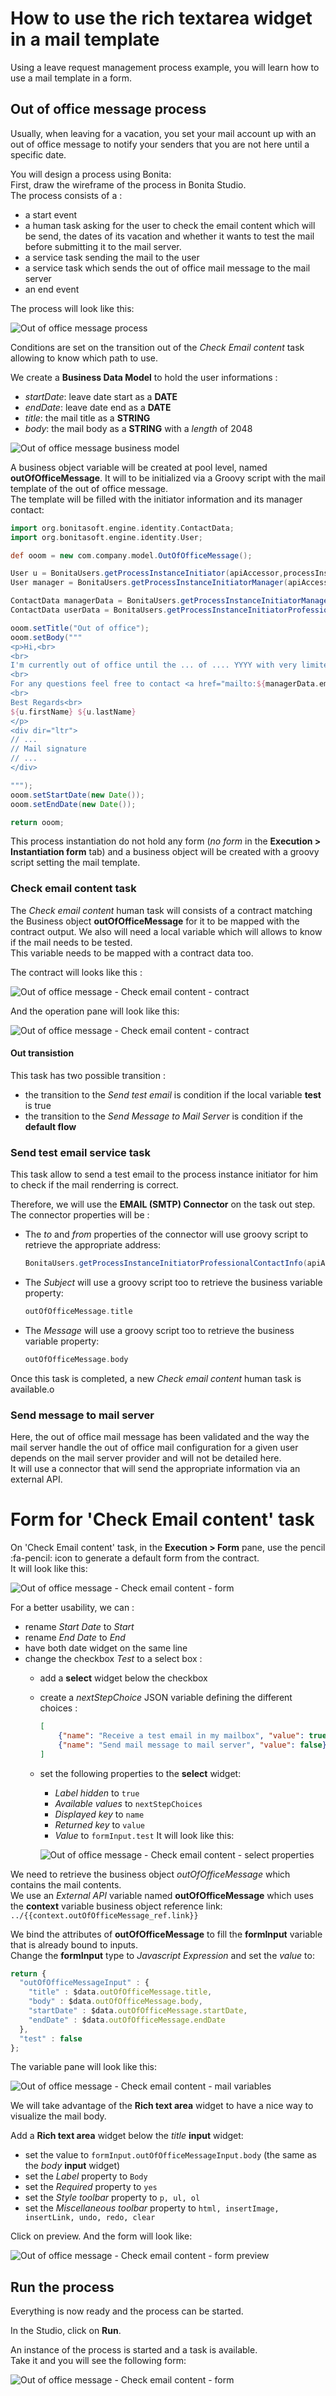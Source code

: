 # How to use the rich textarea widget in a mail template

Using a leave request management process example, you will learn how to use a mail template in a form.

## Out of office message process

Usually, when leaving for a vacation, you set your mail account up with an out of office message to notify your senders that you are not here until a specific date.

You will design a process using Bonita:  
First, draw the wireframe of the process in Bonita Studio.  
The process consists of a :
* a start event
* a human task asking for the user to check the email content which will be send, the dates of its vacation and whether it wants to test the mail before submitting it to the mail server.
* a service task sending the mail to the user
* a service task which sends the out of office mail message to the mail server
* an end event

The process will look like this:

![Out of office message process](images/rta-mail/rta-mail-template-ooomprocess.png) <!--{.img-responsive}-->

Conditions are set on the transition out of the _Check Email content_ task allowing to know which path to use.

We create a **Business Data Model** to hold the user informations :
* _startDate_: leave date start as a **DATE**
* _endDate_: leave date end as a **DATE**
* _title_: the mail title as a **STRING**
* _body_: the mail body as a **STRING** with a _length_ of 2048

![Out of office message business model](images/rta-mail/rta-mail-template-ooom-bdm.png) <!--{.img-responsive}-->

A business object variable will be created at pool level, named **outOfOfficeMessage**. It will to be initialized via a Groovy script with the mail template of the out of office message.  
The template will be filled with the initiator information and its manager contact:

```groovy
import org.bonitasoft.engine.identity.ContactData;
import org.bonitasoft.engine.identity.User;

def ooom = new com.company.model.OutOfOfficeMessage();

User u = BonitaUsers.getProcessInstanceInitiator(apiAccessor,processInstanceId);
User manager = BonitaUsers.getProcessInstanceInitiatorManager(apiAccessor,processInstanceId);

ContactData managerData = BonitaUsers.getProcessInstanceInitiatorManagerProfessionalContactInfo(apiAccessor,processInstanceId);
ContactData userData = BonitaUsers.getProcessInstanceInitiatorProfessionalContactInfo(apiAccessor,processInstanceId)

ooom.setTitle("Out of office");
ooom.setBody("""
<p>Hi,<br>
<br>
I'm currently out of office until the ... of .... YYYY with very limited email access.<br>
<br>
For any questions feel free to contact <a href="mailto:${managerData.email}">${manager.firstName} ${manager.lastName}</a>.<br>
<br>
Best Regards<br>
${u.firstName} ${u.lastName}
</p>
<div dir="ltr">
// ...
// Mail signature
// ...
</div>

""");
ooom.setStartDate(new Date());
ooom.setEndDate(new Date());

return ooom;
```

This process instantiation do not hold any form (_no form_ in the **Execution > Instantiation form** tab) and a business object will be created with a groovy script setting the mail template.

### Check email content task

The _Check email content_ human task will consists of a contract matching the Business object **outOfOfficeMessage** for it to be mapped with the contract output. We also will need a local variable which will allows to know if the mail needs to be tested.  
This variable needs to be mapped with a contract data too.

The contract will looks like this :

![Out of office message - Check email content - contract](images/rta-mail/rta-mail-template-ooom-check-mail-contract.png) <!--{.img-responsive}-->

And the operation pane will look like this:

![Out of office message - Check email content - contract](images/rta-mail/rta-mail-template-ooom-check-mail-operations.png) <!--{.img-responsive}-->

#### Out transistion

This task has two possible transition :
* the transition to the _Send test email_ is condition if the local variable **test** is true
* the transition to the _Send Message to Mail Server_ is condition if the **default flow**

### Send test email service task

This task allow to send a test email to the process instance initiator for him to check if the mail renderring is correct.

Therefore, we will use the **EMAIL (SMTP) Connector** on the task out step.  
The connector properties will be :
* The _to_ and _from_ properties of the connector will use groovy script to retrieve the appropriate address:
  ```groovy
  BonitaUsers.getProcessInstanceInitiatorProfessionalContactInfo(apiAccessor,processInstanceId).email;
  ```
* The _Subject_ will use a groovy script too to retrieve the business variable property:
  ```groovy
  outOfOfficeMessage.title
  ```
* The _Message_ will use a groovy script too to retrieve the business variable property:
  ```groovy
  outOfOfficeMessage.body
  ```
Once this task is completed, a new _Check email content_ human task is available.o

### Send message to mail server

Here, the out of office mail message has been validated and the way the mail server handle the out of office mail configuration for a given user depends on the mail server provider and will not be detailed here.  
It will use a connector that will send the appropriate information via an external API.

# Form for 'Check Email content' task

On 'Check Email content' task, in the **Execution > Form** pane, use the pencil :fa-pencil: icon to generate a default form from the contract.  
It will look like this:

![Out of office message - Check email content - form](images/rta-mail/rta-mail-template-ooom-check-mail-initial-form.png) <!--{.img-responsive}-->

For a better usability, we can  :
* rename _Start Date_ to _Start_
* rename _End Date_ to _End_
* have both date widget on the same line
* change the checkbox _Test_ to a select box :
  * add a **select** widget below the checkbox
  * create a _nextStepChoice_ JSON variable defining the different choices :
    ```json
    [
        {"name": "Receive a test email in my mailbox", "value": true},
        {"name": "Send mail message to mail server", "value": false}
    ]
    ```
  * set the following properties to the **select** widget:
    * _Label hidden_ to `true`
    * _Available values_ to `nextStepChoices`
    * _Displayed key_ to `name`
    * _Returned key_ to `value`
    * _Value_ to `formInput.test`
    It will look like this:

    ![Out of office message - Check email content - select properties](images/rta-mail/rta-mail-template-ooom-check-mail-select-properties.png) <!--{.img-responsive}-->

We need to retrieve the business object _outOfOfficeMessage_ which contains the mail contents.  
We use an _External API_ variable named **outOfOfficeMessage** which uses the **context** variable business object reference link: `../{{context.outOfOfficeMessage_ref.link}}`  

We bind the attributes of **outOfOfficeMessage** to fill the **formInput** variable that is already bound to inputs.  
Change the **formInput** type to _Javascript Expression_ and set the _value_ to:
```javascript
return {
  "outOfOfficeMessageInput" : {
    "title" : $data.outOfOfficeMessage.title,
    "body" : $data.outOfOfficeMessage.body,
    "startDate" : $data.outOfOfficeMessage.startDate,
    "endDate" : $data.outOfOfficeMessage.endDate
  },
  "test" : false
};
```

The variable pane will look like this:

![Out of office message - Check email content - mail variables](images/rta-mail/rta-mail-template-ooom-check-mail-variables.png) <!--{.img-responsive}-->

We will take advantage of the **Rich text area** widget to have a nice way to visualize the mail body.  

Add a **Rich text area** widget below the _title_ **input** widget:
* set the value to `formInput.outOfOfficeMessageInput.body` (the same as the _body_ **input** widget)
* set the _Label_ property to `Body`
* set the _Required_ property to `yes`
* set the _Style toolbar_ property to `p, ul, ol`
* set the _Miscellaneous toolbar_ property to `html, insertImage, insertLink, undo, redo, clear`

Click on preview. And the form will look like:

![Out of office message - Check email content - form preview](images/rta-mail/rta-mail-template-ooom-check-mail-form-preview.png) <!--{.img-responsive}-->

## Run the process

Everything is now ready and the process can be started.

In the Studio, click on **Run**.

An instance of the process is started and a task is available.  
Take it and you will see the following form:

![Out of office message - Check email content - form](images/rta-mail/rta-mail-template-ooom-check-mail-form.png) <!--{.img-responsive}-->
